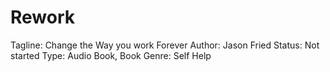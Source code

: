 # Rework

Tagline: Change the Way you work Forever
Author: Jason Fried
Status: Not started
Type: Audio Book, Book
Genre: Self Help